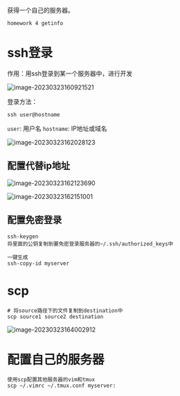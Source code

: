 获得一个自己的服务器。

```ssh
homework 4 getinfo
```

# ssh登录

作用：用ssh登录到某一个服务器中，进行开发

![image-20230323160921521](../../../AppData/Roaming/Typora/typora-user-images/image-20230323160921521.png)

登录方法：

```
ssh user@hostname
```

`user`: 用户名
`hostname`: IP地址或域名

![image-20230323162028123](../../../AppData/Roaming/Typora/typora-user-images/image-20230323162028123.png)

## 配置代替ip地址

![image-20230323162123690](../../../AppData/Roaming/Typora/typora-user-images/image-20230323162123690.png)

![image-20230323162151001](../../../AppData/Roaming/Typora/typora-user-images/image-20230323162151001.png)

## 配置免密登录

```
ssh-keygen
将里面的公钥复制到要免密登录服务器的~/.ssh/authorized_keys中

一键生成
ssh-copy-id myserver
```

# scp

```
# 将source路径下的文件复制到destination中
scp source1 source2 destination
```

![image-20230323164002912](../../../AppData/Roaming/Typora/typora-user-images/image-20230323164002912.png)

# 配置自己的服务器

```
使用scp配置其他服务器的vim和tmux
scp ~/.vimrc ~/.tmux.conf myserver:
```